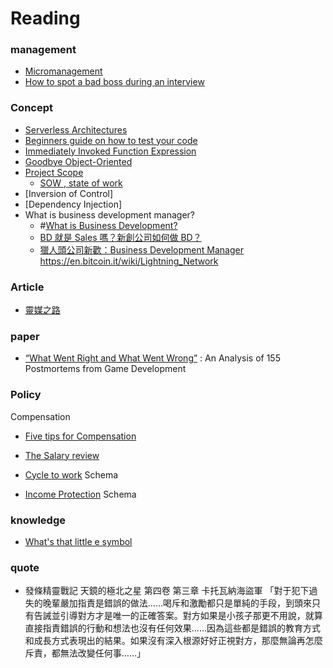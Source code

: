 # Reading

### management
- [Micromanagement](https://en.wikipedia.org/wiki/Micromanagement)
- [How to spot a bad boss during an interview](https://hbr.org/2015/12/how-to-spot-a-bad-boss-during-an-interview)


### Concept
- [Serverless Architectures](http://martinfowler.com/articles/serverless.html)
- [Beginners guide on how to test your code](http://www.integralist.co.uk/posts/guide-to-js-testing.html)
- [Immediately Invoked Function Expression](http://benalman.com/news/2010/11/immediately-invoked-function-expression/)
- [Goodbye Object-Oriented](https://medium.com/@cscalfani/goodbye-object-oriented-programming-a59cda4c0e53#.9adp7k2g3)
- [Project Scope](http://searchcio.techtarget.com/definition/project-scope)
    + [SOW , state of work](http://www.tutorialspoint.com/management_concepts/statement_of_work.htm)
- [Inversion of Control]
- [Dependency Injection]
- What is business development manager?
    - #[What is Business Development?](http://www.businessdevelopmentmanagerjobdescription.com/what-is-business-development/)
    - [BD 就是 Sales 嗎？新創公司如何做 BD？](https://blog.alphacamp.co/2015/07/22/startup-bd-sales/)
    - [獵人頭公司新歡：Business Development Manager](http://www.thenewslens.com/article/882)
https://en.bitcoin.it/wiki/Lightning_Network

### Article
- [靈媒之路](http://samtiger.pixnet.net/blog/category/1401943)

### paper
- [“What Went Right and What Went Wrong”](https://www.microsoft.com/en-us/research/publication/what-went-right-and-what-went-wrong-an-analysis-of-155-postmortems-from-game-development/) : An Analysis of 155 Postmortems from Game Development

### Policy
Compensation
- [Five tips for Compensation](http://www.trinet.com/blog/2014/05/15/five-tips-for-successful-compensation-reviews/)
- [The Salary review](http://www.payscale.com/compensation-today/2009/05/the-salary-review-process)

- [Cycle to work](http://www.citizensinformation.ie/en/money_and_tax/tax/income_tax_credits_and_reliefs/cycle_to_work_scheme.html) Schema
- [Income Protection](https://www.irishlife.ie/life-insurance/income-protection) Schema


### knowledge
- [What's that little e symbol](http://www.thedieline.com/blog/2008/9/17/whats-that-little-e-symbol.html)


### quote
-  發條精靈戰記 天鏡的極北之星 第四卷 第三章 卡托瓦納海盜軍
「對于犯下過失的晚輩嚴加指責是錯誤的做法……喝斥和激勵都只是單純的手段，到頭來只有告誡並引導對方才是唯一的正確答案。對方如果是小孩子那更不用說，就算直接指責錯誤的行動和想法也沒有任何效果……因為這些都是錯誤的教育方式和成長方式表現出的結果。如果沒有深入根源好好正視對方，那麼無論再怎麼斥責，都無法改變任何事……」
